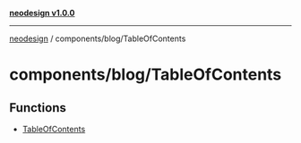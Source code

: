 [**neodesign v1.0.0**](../../../README.md)

***

[neodesign](../../../modules.md) / components/blog/TableOfContents

# components/blog/TableOfContents

## Functions

- [TableOfContents](functions/TableOfContents.md)
